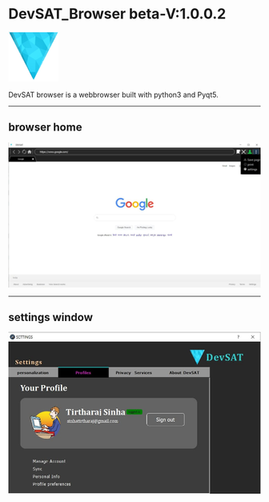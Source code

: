 # DevSAT_Browser beta-V:1.0.0.2
<img src="static/devsat_x.png" width='100px' height="100px">

DevSAT browser is a webbrowser built with python3 and Pyqt5.<hr>
## browser home
<img src="stock/photo_2021-04-15_13-33-03.jpg">

<hr>

## settings window

<img src="stock/photo_2021-04-15_00-06-26.jpg">




